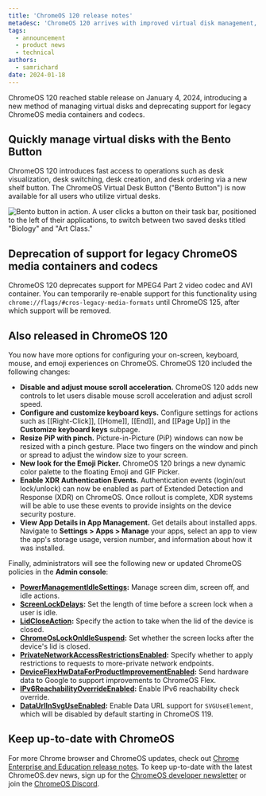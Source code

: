 ```yaml
---
title: 'ChromeOS 120 release notes'
metadesc: 'ChromeOS 120 arrives with improved virtual disk management, new UX configuration options, and updated administrative policies.'
tags:
  - announcement
  - product news
  - technical
authors:
  - samrichard
date: 2024-01-18
---
```


ChromeOS 120 reached stable release on January 4, 2024, introducing a new method of managing virtual disks and deprecating support for legacy ChromeOS media containers and codecs.

## Quickly manage virtual disks with the Bento Button

ChromeOS 120 introduces fast access to operations such as desk visualization, desk switching, desk creation, and desk ordering via a new shelf button. The ChromeOS Virtual Desk Button ("Bento Button") is now available for all users who utilize virtual desks.

![Bento button in action. A user clicks a button on their task bar, positioned to the left of their applications, to switch between two saved desks titled "Biology" and "Art Class."](ix://posts/m120/inline-1.gif)

## Deprecation of support for legacy ChromeOS media containers and codecs

ChromeOS 120 deprecates support for MPEG4 Part 2 video codec and AVI container. You can temporarily re-enable support for this functionality using `chrome://flags/#cros-legacy-media-formats` until ChromeOS 125, after which support will be removed.

## Also released in ChromeOS 120

You now have more options for configuring your on-screen, keyboard, mouse, and emoji experiences on ChromeOS. ChromeOS 120 included the following changes:

- **Disable and adjust mouse scroll acceleration.** ChromeOS 120 adds new controls to let users disable mouse scroll acceleration and adjust scroll speed.
- **Configure and customize keyboard keys.** Configure settings for actions such as [[Right-Click]], [[Home]], [[End]], and [[Page Up]] in the **Customize keyboard keys** subpage.
- **Resize PiP with pinch.** Picture-in-Picture (PiP) windows can now be resized with a pinch gesture. Place two fingers on the window and pinch or spread to adjust the window size to your screen.
- **New look for the Emoji Picker.** ChromeOS 120 brings a new dynamic color palette to the floating Emoji and GIF Picker.
- **Enable XDR Authentication Events.** Authentication events (login/out lock/unlock) can now be enabled as part of Extended Detection and Response (XDR) on ChromeOS. Once rollout is complete, XDR systems will be able to use these events to provide insights on the device security posture.
- **View App Details in App Management.** Get details about installed apps. Navigate to **Settings > Apps > Manage** your apps, select an app to view the app's storage usage, version number, and information about how it was installed.

Finally, administrators will see the following new or updated ChromeOS policies in the **Admin console**:

- **[PowerManagementIdleSettings](https://chromeenterprise.google/policies/#PowerManagementIdleSettings):** Manage screen dim, screen off, and idle actions.
- **[ScreenLockDelays](https://chromeenterprise.google/policies/#ScreenLockDelays):** Set the length of time before a screen lock when a user is idle.
- **[LidCloseAction](https://chromeenterprise.google/policies/#LidCloseAction):** Specify the action to take when the lid of the device is closed.
- **[ChromeOsLockOnIdleSuspend](https://chromeenterprise.google/policies/#ChromeOsLockOnIdleSuspend):** Set whether the screen locks after the device's lid is closed.
- **[PrivateNetworkAccessRestrictionsEnabled](https://chromeenterprise.google/policies/#PrivateNetworkAccessRestrictionsEnabled):** Specify whether to apply restrictions to requests to more-private network endpoints.
- **[DeviceFlexHwDataForProductImprovementEnabled](https://chromeenterprise.google/policies/#DeviceFlexHwDataForProductImprovementEnabled):** Send hardware data to Google to support improvements to ChromeOS Flex.
- **[IPv6ReachabilityOverrideEnabled](https://chromeenterprise.google/policies/#IPv6ReachabilityOverrideEnabled):** Enable IPv6 reachability check override.
- **[DataUrlInSvgUseEnabled](https://chromeenterprise.google/policies/#DataUrlInSvgUseEnabled):** Enable Data URL support for `SVGUseElement`, which will be disabled by default starting in ChromeOS 119.

## Keep up-to-date with ChromeOS

For more Chrome browser and ChromeOS updates, check out [Chrome Enterprise and Education release notes⁠](https://support.google.com/chrome/a/answer/7679408?hl=en&ref_topic=7679105&sjid=17790463155195284014-NA#). To keep up-to-date with the latest ChromeOS.dev news, sign up for the [ChromeOS developer newsletter](/{{locale.code}}/subscribe) or join the [ChromeOS Discord](https://chromeos.dev/discord).
